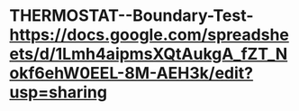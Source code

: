 # THERMOSTAT--Boundary-Test- https://docs.google.com/spreadsheets/d/1Lmh4aipmsXQtAukgA_fZT_Nokf6ehW0EEL-8M-AEH3k/edit?usp=sharing
